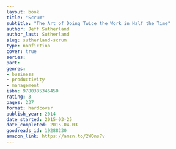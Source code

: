 ```yaml
---
layout: book
title: "Scrum"
subtitle: "The Art of Doing Twice the Work in Half the Time"
author: Jeff Sutherland
author_last: Sutherland
slug: sutherland-scrum
type: nonfiction
cover: true
series: 
part: 
genres:
- business
- productivity
- management
isbn: 9780385346450
rating: 3
pages: 237
format: hardcover
publish_year: 2014
date_started: 2015-03-25
date_completed: 2015-04-03
goodreads_id: 19288230
amazon_link: https://amzn.to/2WOns7v
---
```

